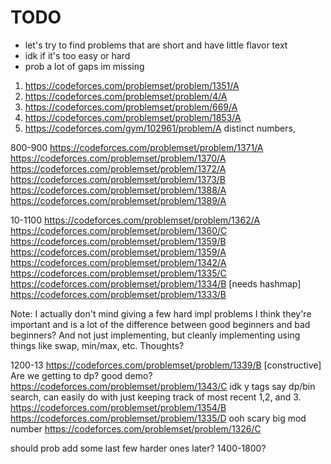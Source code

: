 # TODO

- let's try to find problems that are short and have little flavor text
- idk if it's too easy or hard
- prob a lot of gaps im missing

1. https://codeforces.com/problemset/problem/1351/A
2. https://codeforces.com/problemset/problem/4/A
3. https://codeforces.com/problemset/problem/669/A
4. https://codeforces.com/problemset/problem/1853/A
5. https://codeforces.com/gym/102961/problem/A distinct numbers, 

800-900
https://codeforces.com/problemset/problem/1371/A
https://codeforces.com/problemset/problem/1370/A
https://codeforces.com/problemset/problem/1372/A
https://codeforces.com/problemset/problem/1373/B
https://codeforces.com/problemset/problem/1388/A
https://codeforces.com/problemset/problem/1389/A

10-1100
https://codeforces.com/problemset/problem/1362/A
https://codeforces.com/problemset/problem/1360/C
https://codeforces.com/problemset/problem/1359/B
https://codeforces.com/problemset/problem/1359/A
https://codeforces.com/problemset/problem/1342/A
https://codeforces.com/problemset/problem/1335/C
https://codeforces.com/problemset/problem/1334/B [needs hashmap]
https://codeforces.com/problemset/problem/1333/B

Note: I actually don't mind giving a few hard impl problems I think they're important and is a lot of the difference between good beginners and bad beginners? And not just implementing, but cleanly implementing using things like swap, min/max, etc. Thoughts?

1200-13
https://codeforces.com/problemset/problem/1339/B [constructive]
Are we getting to dp? good demo?
https://codeforces.com/problemset/problem/1343/C
idk y tags say dp/bin search, can easily do with just keeping track of most recent 1,2, and 3.
https://codeforces.com/problemset/problem/1354/B
https://codeforces.com/problemset/problem/1335/D
ooh scary big mod number
https://codeforces.com/problemset/problem/1326/C

should prob add some last few harder ones later?
1400-1800?
